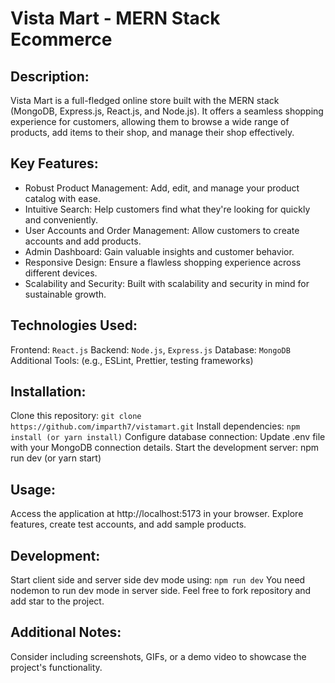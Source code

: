 # Vista Mart - MERN Stack Ecommerce

## Description:

Vista Mart is a full-fledged online store built with the MERN stack (MongoDB, Express.js, React.js, and Node.js). It offers a seamless shopping experience for customers, allowing them to browse a wide range of products, add items to their shop, and manage their shop effectively.

## Key Features:

- Robust Product Management: Add, edit, and manage your product catalog with ease.
- Intuitive Search: Help customers find what they're looking for quickly and conveniently.
- User Accounts and Order Management: Allow customers to create accounts and add products.
- Admin Dashboard: Gain valuable insights and customer behavior.
- Responsive Design: Ensure a flawless shopping experience across different devices.
- Scalability and Security: Built with scalability and security in mind for sustainable growth.

## Technologies Used:

Frontend: `React.js`
Backend: `Node.js`, `Express.js`
Database: `MongoDB`
Additional Tools: (e.g., ESLint, Prettier, testing frameworks)

## Installation:

Clone this repository: `git clone https://github.com/imparth7/vistamart.git`
Install dependencies: `npm install (or yarn install)`
Configure database connection: Update .env file with your MongoDB connection details.
Start the development server: npm run dev (or yarn start)

## Usage:

Access the application at http://localhost:5173 in your browser.
Explore features, create test accounts, and add sample products.

## Development:

Start client side and server side dev mode using: `npm run dev`
You need nodemon to run dev mode in server side.
Feel free to fork repository and add star to the project.

## Additional Notes:

Consider including screenshots, GIFs, or a demo video to showcase the project's functionality.